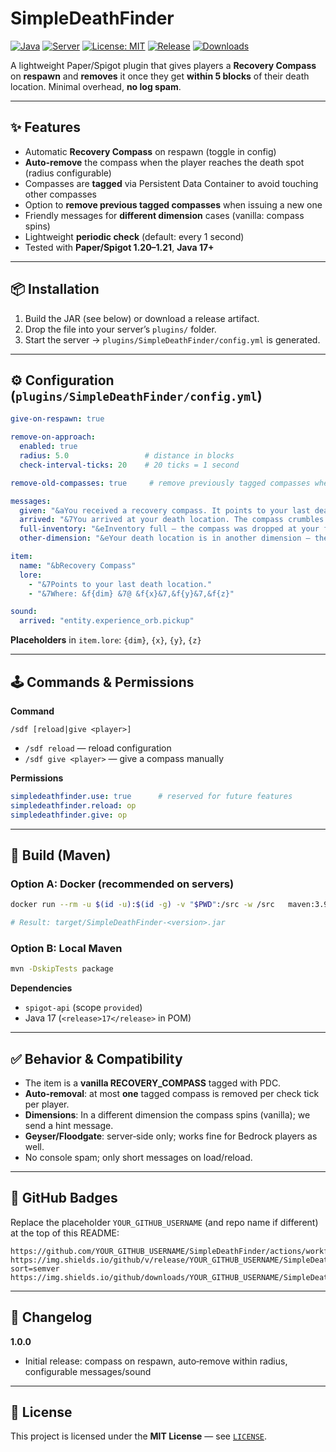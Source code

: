 # SimpleDeathFinder

[![Java](https://img.shields.io/badge/Java-17%2B-orange.svg)](https://adoptium.net/)
[![Server](https://img.shields.io/badge/Paper%2FSpigot-1.20%E2%80%931.21-blue.svg)](https://papermc.io/)
[![License: MIT](https://img.shields.io/badge/License-MIT-green.svg)](#-license)
[![Release](https://img.shields.io/github/v/release/JobbeDeluxe/SimpleDeathFinder?sort=semver)](https://github.com/JobbeDeluxe/SimpleDeathFinder/releases)
[![Downloads](https://img.shields.io/github/downloads/JobbeDeluxe/SimpleDeathFinder/total.svg)](https://github.com/JobbeDeluxe/SimpleDeathFinder/releases)

A lightweight Paper/Spigot plugin that gives players a **Recovery Compass** on **respawn** and **removes** it once they get **within 5 blocks** of their death location. Minimal overhead, **no log spam**.

---

## ✨ Features

- Automatic **Recovery Compass** on respawn (toggle in config)
- **Auto-remove** the compass when the player reaches the death spot (radius configurable)
- Compasses are **tagged** via Persistent Data Container to avoid touching other compasses
- Option to **remove previous tagged compasses** when issuing a new one
- Friendly messages for **different dimension** cases (vanilla: compass spins)
- Lightweight **periodic check** (default: every 1 second)
- Tested with **Paper/Spigot 1.20–1.21**, **Java 17+**

---

## 📦 Installation

1. Build the JAR (see below) or download a release artifact.
2. Drop the file into your server’s `plugins/` folder.
3. Start the server → `plugins/SimpleDeathFinder/config.yml` is generated.

---

## ⚙️ Configuration (`plugins/SimpleDeathFinder/config.yml`)

```yml
give-on-respawn: true

remove-on-approach:
  enabled: true
  radius: 5.0                 # distance in blocks
  check-interval-ticks: 20    # 20 ticks = 1 second

remove-old-compasses: true     # remove previously tagged compasses when giving a new one

messages:
  given: "&aYou received a recovery compass. It points to your last death location."
  arrived: "&7You arrived at your death location. The compass crumbles."
  full-inventory: "&eInventory full — the compass was dropped at your feet."
  other-dimension: "&eYour death location is in another dimension — the compass spins."

item:
  name: "&bRecovery Compass"
  lore:
    - "&7Points to your last death location."
    - "&7Where: &f{dim} &7@ &f{x}&7,&f{y}&7,&f{z}"

sound:
  arrived: "entity.experience_orb.pickup"
```

**Placeholders** in `item.lore`: `{dim}`, `{x}`, `{y}`, `{z}`

---

## 🕹 Commands & Permissions

**Command**
```
/sdf [reload|give <player>]
```
- `/sdf reload` — reload configuration
- `/sdf give <player>` — give a compass manually

**Permissions**
```yaml
simpledeathfinder.use: true      # reserved for future features
simpledeathfinder.reload: op
simpledeathfinder.give: op
```

---

## 🔧 Build (Maven)

### Option A: Docker (recommended on servers)
```bash
docker run --rm -u $(id -u):$(id -g) -v "$PWD":/src -w /src   maven:3.9-eclipse-temurin-21 mvn -DskipTests package

# Result: target/SimpleDeathFinder-<version>.jar
```

### Option B: Local Maven
```bash
mvn -DskipTests package
```

**Dependencies**
- `spigot-api` (scope `provided`)
- Java 17 (`<release>17</release>` in POM)

---

## ✅ Behavior & Compatibility

- The item is a **vanilla RECOVERY_COMPASS** tagged with PDC.
- **Auto-removal**: at most **one** tagged compass is removed per check tick per player.
- **Dimensions**: In a different dimension the compass spins (vanilla); we send a hint message.
- **Geyser/Floodgate**: server‑side only; works fine for Bedrock players as well.
- No console spam; only short messages on load/reload.

---

## 🔖 GitHub Badges

Replace the placeholder `YOUR_GITHUB_USERNAME` (and repo name if different) at the top of this README:
```
https://github.com/YOUR_GITHUB_USERNAME/SimpleDeathFinder/actions/workflows/build.yml/badge.svg
https://img.shields.io/github/v/release/YOUR_GITHUB_USERNAME/SimpleDeathFinder?sort=semver
https://img.shields.io/github/downloads/YOUR_GITHUB_USERNAME/SimpleDeathFinder/total.svg
```

---

## 📜 Changelog

**1.0.0**
- Initial release: compass on respawn, auto‑remove within radius, configurable messages/sound

---

## 📄 License

This project is licensed under the **MIT License** — see [`LICENSE`](LICENSE).
